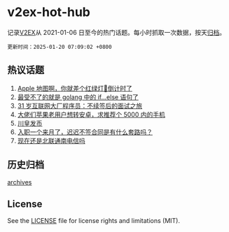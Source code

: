 # v2ex-hot-hub

 记录[V2EX](https://www.v2ex.com/)从 2021-01-06 日至今的热门话题。每小时抓取一次数据，按天[归档](archives)。

`更新时间：2025-01-20 07:09:02 +0800`

## 热议话题

1. [Apple 地图啊，你就差个红绿灯🚥倒计时了](https://www.v2ex.com/t/1106202)
1. [最受不了的就是 golang 中的 if...else 语句了](https://www.v2ex.com/t/1106223)
1. [31 岁互联网大厂程序员：不续签后的面试之旅](https://www.v2ex.com/t/1106214)
1. [大佬们苹果老用户想转安卓，求推荐个 5000 内的手机](https://www.v2ex.com/t/1106195)
1. [川皇发币](https://www.v2ex.com/t/1106179)
1. [入职一个来月了，迟迟不签合同是有什么套路吗？](https://www.v2ex.com/t/1106192)
1. [现在还是北联通南电信吗](https://www.v2ex.com/t/1106258)

## 历史归档

[archives](archives)

## License

See the [LICENSE](LICENSE) file for license rights and limitations (MIT).
